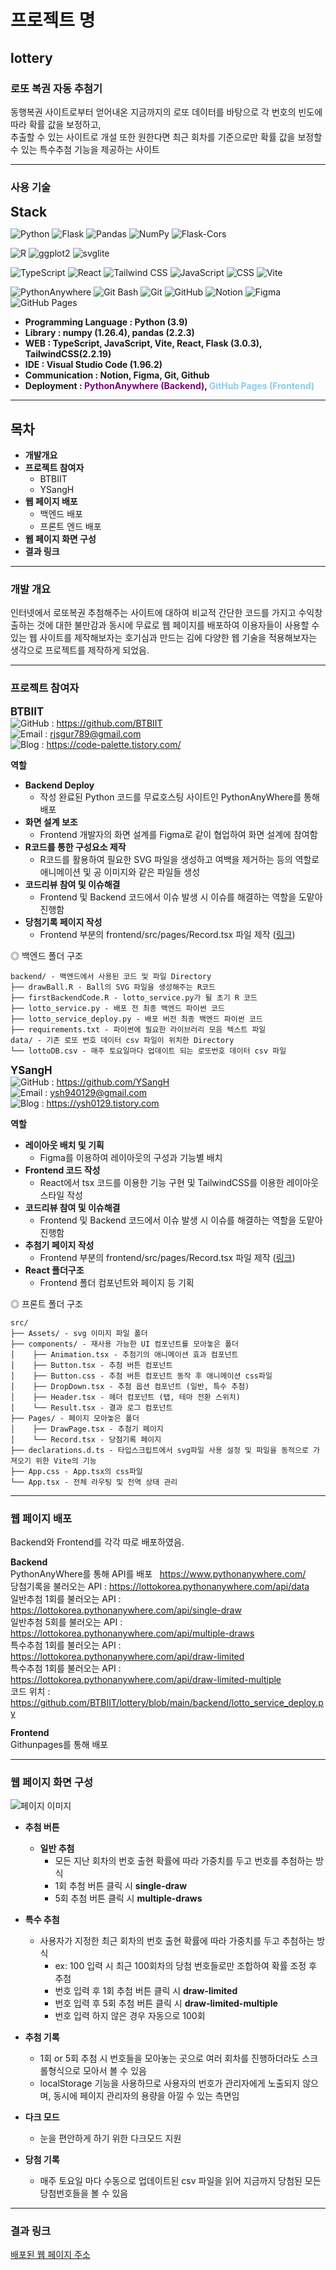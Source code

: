 # 프로젝트 명

## lottery

### 로또 복권 자동 추첨기

동행복권 사이트로부터 얻어내온 지금까지의 로또 데이터를 바탕으로 각 번호의 빈도에 따라 확률 값을 보정하고,<br> 추출할 수 있는 사이트로 개설 또한 원한다면 최근 회차를 기준으로만 확률 값을 보정할 수 있는 특수추첨 기능을 제공하는 사이트

<hr>

### 사용 기술

<span style="font-size: 1.5em; font-weight: bold;">Stack</span>

![Python](https://img.shields.io/badge/Python-3776AB?style=for-the-badge&logo=python&logoColor=white) ![Flask](https://img.shields.io/badge/Flask-000000?style=for-the-badge&logo=flask&logoColor=white) ![Pandas](https://img.shields.io/badge/Pandas-150458?style=for-the-badge&logo=pandas&logoColor=white) ![NumPy](https://img.shields.io/badge/NumPy-013B3B?style=for-the-badge&logo=numpy&logoColor=white) ![Flask-Cors](https://img.shields.io/badge/Flask_Cors-000000?style=for-the-badge&logo=flask&logoColor=white)

![R](https://img.shields.io/badge/R-276DC3?style=for-the-badge&logo=r&logoColor=white) ![ggplot2](https://img.shields.io/badge/ggplot2-ED6A5C?style=for-the-badge&logo=ggplot2&logoColor=white) ![svglite](https://img.shields.io/badge/svglite-4B93D3?style=for-the-badge&logo=svg&logoColor=white)

![TypeScript](https://img.shields.io/badge/TypeScript-3178C6?style=for-the-badge&logo=typescript&logoColor=white) ![React](https://img.shields.io/badge/React-61DAFB?style=for-the-badge&logo=react&logoColor=black)
![Tailwind CSS](https://img.shields.io/badge/-Tailwind%20CSS-%2338B2AC?style=for-the-badge&logo=tailwind-css&logoColor=white)
![JavaScript](https://img.shields.io/badge/JavaScript-F7DF1E?style=for-the-badge&logo=javascript&logoColor=black)
![CSS](https://img.shields.io/badge/CSS-1572B6?style=for-the-badge&logo=css3&logoColor=white)
![Vite](https://img.shields.io/badge/Vite-646CFF?style=for-the-badge&logo=vite&logoColor=white)

![PythonAnywhere](https://img.shields.io/badge/PythonAnywhere-306998?style=for-the-badge&logo=python&logoColor=white) ![Git Bash](https://img.shields.io/badge/Git_Bash-F8F8F8?style=for-the-badge&logo=gitbash&logoColor=black) ![Git](https://img.shields.io/badge/Git-F05032?style=for-the-badge&logo=git&logoColor=white) ![GitHub](https://img.shields.io/badge/GitHub-181717?style=for-the-badge&logo=github&logoColor=white)
![Notion](https://img.shields.io/badge/Notion-000000?style=for-the-badge&logo=notion&logoColor=white)
![Figma](https://img.shields.io/badge/Figma-F24E1E?style=for-the-badge&logo=figma&logoColor=white)
![GitHub Pages](https://img.shields.io/badge/GitHub_Pages-222222?style=for-the-badge&logo=github&logoColor=white)

- **Programming Language : Python (3.9)**
- **Library : numpy (1.26.4), pandas (2.2.3)**
- **WEB : TypeScript, JavaScript, Vite, React, Flask (3.0.3), TailwindCSS(2.2.19)**
- **IDE : Visual Studio Code (1.96.2)**
- **Communication : Notion, Figma, Git, Github**
- **Deployment : <span style="color: purple;">**PythonAnywhere (Backend)**</span>, <span style="color: skyblue;">**GitHub Pages (Frontend)**</span>**
<hr/>

## 목차

- **개발개요**
- **프로젝트 참여자**
  - BTBIIT
  - YSangH
- **웹 페이지 배포**
  - 백엔드 배포
  - 프론트 엔드 배포
- **웹 페이지 화면 구성**
- **결과 링크**
<hr>

### 개발 개요

인터넷에서 로또복권 추첨해주는 사이트에 대하여 비교적 간단한 코드를 가지고 수익창출하는 것에 대한 불만감과 동시에 무료로 웹 페이지를 배포하여 이용자들이 사용할 수 있는 웹 사이트를 제작해보자는 호기심과 만드는 김에 다양한 웹 기술을 적용해보자는 생각으로 프로젝트를 제작하게 되었음.

<hr>

### 프로젝트 참여자

<span style="font-size: 1.2em; font-weight: bold;">BTBIIT</span><br>
![GitHub](https://img.shields.io/badge/GitHub-181717?style=for-the-badge&logo=github&logoColor=white) : https://github.com/BTBIIT  
![Email](https://img.shields.io/badge/Email-D14836?style=for-the-badge&logo=gmail&logoColor=white) : [rjsgur789@gmail.com](mailto:rjsgur789@gmail.com)  
![Blog](https://img.shields.io/badge/Blog-2B90B9?style=for-the-badge&logo=tistory&logoColor=white) : https://code-palette.tistory.com/

<span style="font-size: 1.0em; font-weight : bold;">역할</span>

- **Backend Deploy**
  - 작성 완료된 Python 코드를 무료호스팅 사이트인 PythonAnyWhere를 통해 배포
- **화면 설계 보조**
  - Frontend 개발자의 화면 설계를 Figma로 같이 협업하여 화면 설계에 참여함
- **R코드를 통한 구성요소 제작**
  - R코드를 활용하여 필요한 SVG 파일을 생성하고 여백을 제거하는 등의 역할로 애니메이션 및 공 이미지와 같은 파일들 생성
- **코드리뷰 참여 및 이슈해결**
  - Frontend 및 Backend 코드에서 이슈 발생 시 이슈를 해결하는 역할을 도맡아 진행함
- **당첨기록 페이지 작성**
  - Frontend 부분의 frontend/src/pages/Record.tsx 파일 제작 ([링크](https://github.com/BTBIIT/lottery/blob/main/frontend/src/pages/Record.tsx))

◎ 백엔드 폴더 구조

```
backend/ - 백엔드에서 사용된 코드 및 파일 Directory
├── drawBall.R - Ball의 SVG 파일을 생성해주는 R코드
├── firstBackendCode.R - lotto_service.py가 될 초기 R 코드
├── lotto_service.py - 배포 전 최종 백엔드 파이썬 코드
├── lotto_service_deploy.py - 배포 버전 최종 백엔드 파이썬 코드
├── requirements.txt - 파이썬에 필요한 라이브러리 모음 텍스트 파일
data/ - 기존 로또 번호 데이터 csv 파일이 위치한 Directory
└── lottoDB.csv - 매주 토요일마다 업데이트 되는 로또번호 데이터 csv 파일
```

<span style="font-size: 1.2em; font-weight: bold;">YSangH</span><br>
![GitHub](https://img.shields.io/badge/GitHub-181717?style=for-the-badge&logo=github&logoColor=white) : https://github.com/YSangH  
![Email](https://img.shields.io/badge/Email-D14836?style=for-the-badge&logo=gmail&logoColor=white) : [ysh940129@gmail.com](mailto:ysh940129@gmail.com)  
![Blog](https://img.shields.io/badge/Blog-2B90B9?style=for-the-badge&logo=tistory&logoColor=white) : https://ysh0129.tistory.com

<span style="font-size: 1.0em; font-weight : bold;">역할</span>

- **레이아웃 배치 및 기획**
  - Figma를 이용하여 레이아웃의 구성과 기능별 배치
- **Frontend 코드 작성**
  - React에서 tsx 코드를 이용한 기능 구현 및 TailwindCSS를 이용한 레이아웃 스타일 작성
- **코드리뷰 참여 및 이슈해결**
  - Frontend 및 Backend 코드에서 이슈 발생 시 이슈를 해결하는 역할을 도맡아 진행함
- **추첨기 페이지 작성**
  - Frontend 부분의 frontend/src/pages/Record.tsx 파일 제작 ([링크](https://github.com/BTBIIT/lottery/blob/main/frontend/src/pages/DrawPage.tsx))
- **React 폴더구조**
  - Frontend 폴더 컴포넌트와 페이지 등 기획

◎ 프론트 폴더 구조

```
src/
├── Assets/ - svg 이미지 파일 폴더
├── components/ - 재사용 가능한 UI 컴포넌트를 모아놓은 폴더
│    ├── Animation.tsx - 추첨기의 애니메이션 효과 컴포넌트
│    ├── Button.tsx - 추첨 버튼 컴포넌트
│    ├── Button.css - 추첨 버튼 컴포넌트 동작 후 애니메이션 css파일
│    ├── DropDown.tsx - 추첨 옵션 컴포넌트 (일반, 특수 추첨)
│    ├── Header.tsx - 헤더 컴포넌트 (탭, 테마 전환 스위치)
│    └── Result.tsx - 결과 로그 컴포넌트
├── Pages/ - 페이지 모아놓은 폴더
│    ├── DrawPage.tsx - 추첨기 페이지
│    └── Record.tsx - 당첨기록 페이지
├── declarations.d.ts - 타입스크립트에서 svg파일 사용 설정 및 파일을 동적으로 가져오기 위한 Vite의 기능
├── App.css - App.tsx의 css파일
└── App.tsx - 전체 라우팅 및 전역 상태 관리
```

<hr>

### 웹 페이지 배포

Backend와 Frontend를 각각 따로 배포하였음.

**Backend** <br>
PythonAnyWhere를 통해 API를 배포 &nbsp; https://www.pythonanywhere.com/ <br>
당첨기록을 불러오는 API : https://lottokorea.pythonanywhere.com/api/data <br>
일반추첨 1회를 불러오는 API : https://lottokorea.pythonanywhere.com/api/single-draw <br>
일반추첨 5회를 불러오는 API : https://lottokorea.pythonanywhere.com/api/multiple-draws <br>
특수추첨 1회를 불러오는 API : https://lottokorea.pythonanywhere.com/api/draw-limited <br>
특수추첨 1회를 불러오는 API : https://lottokorea.pythonanywhere.com/api/draw-limited-multiple <br>
코드 위치 : https://github.com/BTBIIT/lottery/blob/main/backend/lotto_service_deploy.py

**Frontend**<br>
Githunpages를 통해 배포

<hr>

### 웹 페이지 화면 구성

![페이지 이미지](https://github.com/BTBIIT/lottery/blob/main/page.png?raw=true)

- **추첨 버튼**

  - **일반 추첨**
    - 모든 지난 회차의 번호 출현 확률에 따라 가중치를 두고 번호를 추첨하는 방식<br>
    - 1회 추첨 버튼 클릭 시 **single-draw**<br>
    - 5회 추첨 버튼 클릭 시 **multiple-draws**

- **특수 추첨**

  - 사용자가 지정한 최근 회차의 번호 출현 확률에 따라 가중치를 두고 추첨하는 방식<br>
    - ex: 100 입력 시 최근 100회차의 당첨 번호들로만 조합하여 확률 조정 후 추첨<br>
    - 번호 입력 후 1회 추첨 버튼 클릭 시 **draw-limited**<br>
    - 번호 입력 후 5회 추첨 버튼 클릭 시 **draw-limited-multiple**<br>
    - 번호 입력 하지 않은 경우 자동으로 100회

- **추첨 기록**

  - 1회 or 5회 추첨 시 번호들을 모아놓는 곳으로 여러 회차를 진행하더라도 스크롤형식으로 모아서 볼 수 있음
  - localStorage 기능을 사용하므로 사용자의 번호가 관리자에게 노출되지 않으며, 동시에 페이지 관리자의 용량을 아낄 수 있는 측면임

- **다크 모드**
  - 눈을 편안하게 하기 위한 다크모드 지원
- **당첨 기록**
  - 매주 토요일 마다 수동으로 업데이트된 csv 파일을 읽어 지금까지 당첨된 모든 당첨번호들을 볼 수 있음

<hr>

### 결과 링크

[배포된 웹 페이지 주소](https://btbiit.github.io/lottery/)
